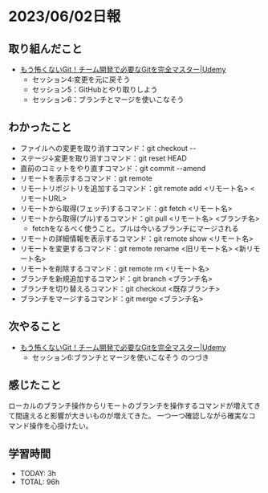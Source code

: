 # 2023/06/02日報
## 取り組んだこと
- [もう怖くないGit！チーム開発で必要なGitを完全マスター|Udemy](https://www.udemy.com/course/unscared_git/learn/lecture/6680192)
  - セッション4:変更を元に戻そう
  - セッション5：GitHubとやり取りしよう
  - セッション6：ブランチとマージを使いこなそう
## わかったこと
- ファイルへの変更を取り消すコマンド：git checkout -- <file>
- ステージ↓変更を取り消すコマンド：git reset HEAD <file>
- 直前のコミットをやり直すコマンド：git commit --amend
- リモートを表示するコマンド：git remote
- リモートリポジトリを追加するコマンド：git remote add <リモート名> <リモートURL>
- リモートから取得(フェッチ)するコマンド：git fetch <リモート名>
- リモートから取得(プル)するコマンド：git pull <リモート名> <ブランチ名>
  - fetchをなるべく使うこと。プルは今いるブランチにマージされる
- リモートの詳細情報を表示するコマンド：git remote show <リモート名>
- リモートを変更するコマンド：git remote rename <旧リモート名> <新リモート名>
- リモートを削除するコマンド：git remote rm <リモート名>
- ブランチを新規追加するコマンド：git branch <ブランチ名>
- ブランチを切り替えるコマンド：git checkout <既存ブランチ>
- ブランチをマージするコマンド：git merge <ブランチ名>
## 次やること
- [もう怖くないGit！チーム開発で必要なGitを完全マスター|Udemy](https://www.udemy.com/course/unscared_git/learn/lecture/6680192)
  - セッション6:ブランチとマージを使いこなそう のつづき
## 感じたこと
ローカルのブランチ操作からリモートのブランチを操作するコマンドが増えてきて間違えると影響が大きいものが増えてきた。
一つ一つ確認しながら確実なコマンド操作を心掛けたい。

## 学習時間
- TODAY: 3h
- TOTAL: 96h
